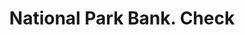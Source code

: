 ---
doi: 10.7916/D8T16FRB
date_other: '1870'
date_other_textual: '1870'
form: printed ephemera
genre:
- Checks (bank checks)
name:
- National Park Bank
object_in_context_url: https://biggert.cul.columbia.edu/items/view/ave_biggert_01076
subject_hierarchical_geographic:
- New York, New York, United States
subject_name:
- National Park Bank
title: National Park Bank. Check
sort_title: National Park Bank. Check
call_number: ave_biggert_01076
coordinates:
- 40.71277777777778,-74.00583333333333
pid: ave_biggert_01076
identifiers: ave_biggert_01076
canvas_id: ldpd:396341
permalink: "/items/ave_biggert_01076/"
layout: iiif-image-page
---